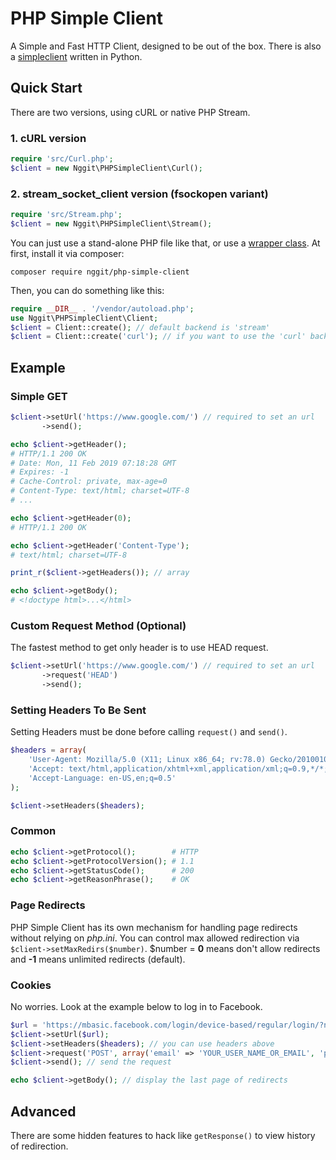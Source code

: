 # PHP Simple Client
A Simple and Fast HTTP Client, designed to be out of the box. There is also a [simpleclient](https://github.com/nggit/simpleclient) written in Python.
## Quick Start
There are two versions, using cURL or native PHP Stream.
### 1. cURL version
```php
require 'src/Curl.php';
$client = new Nggit\PHPSimpleClient\Curl();
```
### 2. stream_socket_client version (fsockopen variant)
```php
require 'src/Stream.php';
$client = new Nggit\PHPSimpleClient\Stream();
```
You can just use a stand-alone PHP file like that, or use a [wrapper class](src/Client.php). At first, install it via composer:
```
composer require nggit/php-simple-client
```
Then, you can do something like this:
```php
require __DIR__ . '/vendor/autoload.php';
use Nggit\PHPSimpleClient\Client;
$client = Client::create(); // default backend is 'stream'
$client = Client::create('curl'); // if you want to use the 'curl' backend
```
## Example
### Simple GET
```php
$client->setUrl('https://www.google.com/') // required to set an url
       ->send();

echo $client->getHeader();
# HTTP/1.1 200 OK
# Date: Mon, 11 Feb 2019 07:18:28 GMT
# Expires: -1
# Cache-Control: private, max-age=0
# Content-Type: text/html; charset=UTF-8
# ...

echo $client->getHeader(0);
# HTTP/1.1 200 OK

echo $client->getHeader('Content-Type');
# text/html; charset=UTF-8

print_r($client->getHeaders()); // array

echo $client->getBody();
# <!doctype html>...</html>
```
### Custom Request Method (Optional)
The fastest method to get only header is to use HEAD request.
```php
$client->setUrl('https://www.google.com/') // required to set an url
       ->request('HEAD')
       ->send();
```
### Setting Headers To Be Sent
Setting Headers must be done before calling `request()` and `send()`.
```php
$headers = array(
    'User-Agent: Mozilla/5.0 (X11; Linux x86_64; rv:78.0) Gecko/20100101 Firefox/78.0',
    'Accept: text/html,application/xhtml+xml,application/xml;q=0.9,*/*;q=0.8',
    'Accept-Language: en-US,en;q=0.5'
);

$client->setHeaders($headers);
```
### Common
```php
echo $client->getProtocol();        # HTTP
echo $client->getProtocolVersion(); # 1.1
echo $client->getStatusCode();      # 200
echo $client->getReasonPhrase();    # OK
```
### Page Redirects
PHP Simple Client has its own mechanism for handling page redirects without relying on *php.ini*.
You can control max allowed redirection via `$client->setMaxRedirs($number)`.
$number = **0** means don't allow redirects and **-1** means unlimited redirects (default).
### Cookies
No worries. Look at the example below to log in to Facebook.
```php
$url = 'https://mbasic.facebook.com/login/device-based/regular/login/?next=https%3A%2F%2Fmbasic.facebook.com%2Fmessages';
$client->setUrl($url);
$client->setHeaders($headers); // you can use headers above
$client->request('POST', array('email' => 'YOUR_USER_NAME_OR_EMAIL', 'pass' => 'YOUR_PASSWORD'));
$client->send(); // send the request

echo $client->getBody(); // display the last page of redirects
```
## Advanced
There are some hidden features to hack like `getResponse()` to view history of redirection.
